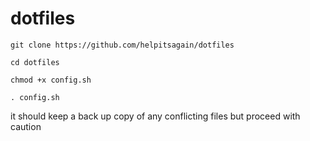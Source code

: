 # dotfiles

```
git clone https://github.com/helpitsagain/dotfiles
```

```
cd dotfiles
```

```
chmod +x config.sh
```

```
. config.sh
```

it should keep a back up copy of any conflicting files but proceed with caution
